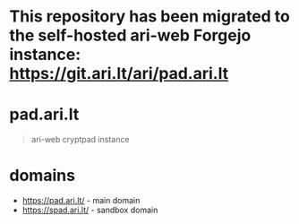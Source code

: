 # This repository has been migrated to the self-hosted ari-web Forgejo instance: <https://git.ari.lt/ari/pad.ari.lt>
# pad.ari.lt

> ari-web cryptpad instance

# domains

- <https://pad.ari.lt/> - main domain
- <https://spad.ari.lt/> - sandbox domain
